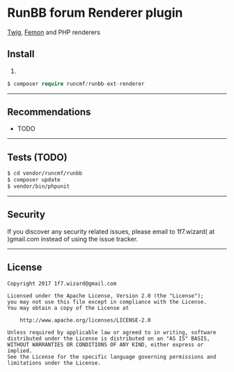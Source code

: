 # RunBB forum Renderer plugin

[Twig](https://github.com/twigphp/Twig), [Femon](https://github.com/fenom-template/fenom) and PHP renderers   

## Install
1.
```php
$ composer require runcmf/runbb-ext-renderer
```

---
## Recommendations

* TODO


---
## Tests (TODO)
```bash
$ cd vendor/runcmf/runbb
$ composer update
$ vendor/bin/phpunit
```
---  
## Security  

If you discover any security related issues, please email to 1f7.wizard( at )gmail.com instead of using the issue tracker.  

---
## License
 
```
Copyright 2017 1f7.wizard@gmail.com

Licensed under the Apache License, Version 2.0 (the "License");
you may not use this file except in compliance with the License.
You may obtain a copy of the License at

    http://www.apache.org/licenses/LICENSE-2.0

Unless required by applicable law or agreed to in writing, software
distributed under the License is distributed on an "AS IS" BASIS,
WITHOUT WARRANTIES OR CONDITIONS OF ANY KIND, either express or implied.
See the License for the specific language governing permissions and
limitations under the License.
```

